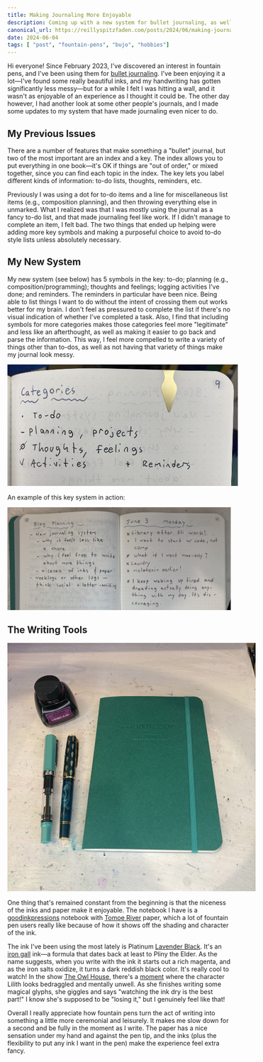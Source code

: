 ```yaml
---
title: Making Journaling More Enjoyable
description: Coming up with a new system for bullet journaling, as well as the fountain pen inks and paper I'm using
canonical_url: https://reillyspitzfaden.com/posts/2024/06/making-journaling-more-enjoyable/
date: 2024-06-04
tags: [ "post", "fountain-pens", "bujo", "hobbies"]
---
```

<style>
    @media screen and (min-width: 760px) {
        #bujo_key {
            max-width: 520px;
        }

        #writing_supplies {
            max-width: 560px;
        }
    }
</style>

Hi everyone! Since February 2023, I've discovered an interest in fountain pens, and I've been using them for [bullet journaling](https://en.wikipedia.org/wiki/Bullet_journal). I've been enjoying it a lot—I've found some really beautiful inks, and my handwriting has gotten significantly less messy—but for a while I felt I was hitting a wall, and it wasn't as enjoyable of an experience as I thought it could be. The other day however, I had another look at some other people's journals, and I made some updates to my system that have made journaling even nicer to do.

## My Previous Issues

There are a number of features that make something a "bullet" journal, but two of the most important are an index and a key. The index allows you to put everything in one book—it's OK if things are "out of order," or mixed together, since you can find each topic in the index. The key lets you label different kinds of information: to-do lists, thoughts, reminders, etc.

Previously I was using a dot for to-do items and a line for miscellaneous list items (e.g., composition planning), and then throwing everything else in unmarked. What I realized was that I was mostly using the journal as a fancy to-do list, and that made journaling feel like work. If I didn't manage to complete an item, I felt bad. The two things that ended up helping were adding more key symbols and making a purposeful choice to avoid to-do style lists unless absolutely necessary.

## My New System

My new system (see below) has 5 symbols in the key: to-do; planning (e.g., composition/programming); thoughts and feelings; logging activities I've done; and reminders. The reminders in particular have been nice. Being able to list things I want to do without the intent of crossing them out works better for my brain. I don't feel as pressured to complete the list if there's no visual indication of whether I've completed a task. Also, I find that including symbols for more categories makes those categories feel more "legitimate" and less like an afterthought, as well as making it easier to go back and parse the information. This way, I feel more compelled to write a variety of things other than to-dos, as well as not having that variety of things make my journal look messy.

<img id="bujo_key" src="/media/blog/2024/06/bujo_p9_categories_060224.JPG" alt="The key for my bullet journal, with a dot for to-do; line for planning/projects; slashed 'o' for thoughts/feelings; check for activities; and '+' for reminders" />

An example of this key system in action:

<img id="bujo_spread" src="/media/blog/2024/06/bujo_p10_11_060424.jpg" alt="Two facing pages of my journal, with the verso showing blog planning notes, and the recto showing my June 3 day log" />

## The Writing Tools

<img id="writing_supplies" src="/media/blog/2024/06/bujo_pens_ink_060424.JPG" alt="A bottle of ink, two fountain pens, and a teal-green A5 journal" />

One thing that's remained constant from the beginning is that the niceness of the inks and paper make it enjoyable. The notebook I have is a [goodinkpressions](https://www.etsy.com/listing/910203327/a5-tomoe-river-68gsm-180-pgs-cream-white) notebook with [Tomoe River](https://paintspot.ca/art-supplies/artist-paper/japanese-paper-place-washi/awagami-washi-paper/tomoe-river-paper-packs/) paper, which a lot of fountain pen users really like because of how it shows off the shading and character of the ink.

The ink I've been using the most lately is Platinum [Lavender Black](https://mountainofink.com/blog/platinum-lavender-black). It's an [iron gall](https://en.wikipedia.org/wiki/Iron_gall_ink) ink—a formula that dates back at least to Pliny the Elder. As the name suggests, when you write with the ink it starts out a rich magenta, and as the iron salts oxidize, it turns a dark reddish black color. It's really cool to watch! In the show [The Owl House](https://en.wikipedia.org/wiki/The_Owl_House), there's a [moment](https://www.youtube.com/watch?v=b3EfQkb6IMs&t=165s) where the character Lilith looks bedraggled and mentally unwell. As she finishes writing some magical glyphs, she giggles and says "watching the ink dry is the best part!" I know she's supposed to be "losing it," but I genuinely feel like that!

Overall I really appreciate how fountain pens turn the act of writing into something a little more ceremonial and leisurely. It makes me slow down for a second and be fully in the moment as I write. The paper has a nice sensation under my hand and against the pen tip, and the inks (plus the flexibility to put any ink I want in the pen) make the experience feel extra fancy.
